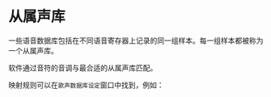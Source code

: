 # 从属声库

一些语音数据库包括在不同语音寄存器上记录的同一组样本。每一组样本都被称为一个从属声库。

软件通过音符的音调与最合适的从属声库匹配。

映射规则可以在`歌声数据库设定`窗口中找到，例如：

